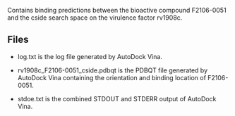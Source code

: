 Contains binding predictions between the bioactive compound F2106-0051 and the cside search space on the virulence factor rv1908c.

## Files

- log.txt is the log file generated by AutoDock Vina.

- rv1908c_F2106-0051_cside.pdbqt is the PDBQT file generated by AutoDock Vina containing the orientation and binding location of F2106-0051.

- stdoe.txt is the combined STDOUT and STDERR output of AutoDock Vina.

